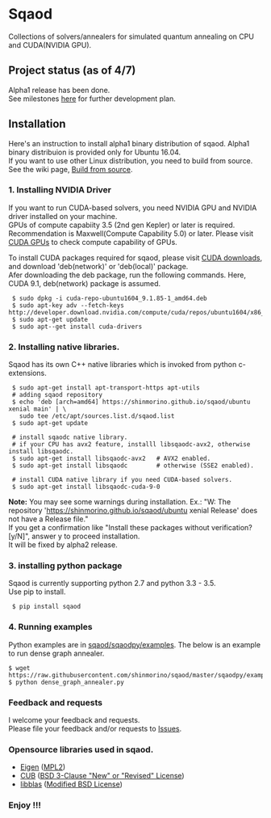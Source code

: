 # Sqaod

Collections of solvers/annealers for simulated quantum annealing on CPU and CUDA(NVIDIA GPU).

## Project status (as of 4/7)
Alpha1 release has been done.<BR>
See milestones [here](https://github.com/shinmorino/sqaod/milestones?direction=asc&sort=due_date&state=open) for further development plan.

## Installation  
Here's an instruction to install alpha1 binary distribution of sqaod.  Alpha1 binary distribuion is provided only for Ubuntu 16.04.<BR>
If you want to use other Linux distribution, you need to build from source. See the wiki page, [Build from source](https://github.com/shinmorino/sqaod/wiki/Build-from-source).


### 1. Installing NVIDIA Driver<BR>
If you want to run CUDA-based solvers, you need NVIDIA GPU and NVIDIA driver installed on your machine.<BR>
GPUs of compute capabiity 3.5 (2nd gen Kepler) or later is required. Recommendation is Maxwell(Compute Capability 5.0) or later.  Please visit [CUDA GPUs](https://developer.nvidia.com/cuda-gpus) to check compute capability of GPUs.

To install CUDA packages required for sqaod, please visit [CUDA downloads](https://developer.nvidia.com/cuda-downloads), and download 'deb(network)' or 'deb(local)' package.<BR>
Afer downloading the deb package, run the following commands.  Here, CUDA 9.1, deb(network) package is assumed.
~~~
 $ sudo dpkg -i cuda-repo-ubuntu1604_9.1.85-1_amd64.deb
 $ sudo apt-key adv --fetch-keys http://developer.download.nvidia.com/compute/cuda/repos/ubuntu1604/x86_64/7fa2af80.pub
 $ sudo apt-get update
 $ sudo apt--get install cuda-drivers
~~~

### 2. Installing native libraries.
Sqaod has its own C++ native libraries which is invoked from python c-extensions.

~~~
 $ sudo apt-get install apt-transport-https apt-utils
 # adding sqaod repository
 $ echo 'deb [arch=amd64] https://shinmorino.github.io/sqaod/ubuntu xenial main' | \
   sudo tee /etc/apt/sources.list.d/sqaod.list
 $ sudo apt-get update

 # install sqaodc native library.
 # if your CPU has avx2 feature, installl libsqaodc-avx2, otherwise install libsqaodc.
 $ sudo apt-get install libsqaodc-avx2   # AVX2 enabled.
 $ sudo apt-get install libsqaodc        # otherwise (SSE2 enabled).
 
 # install CUDA native library if you need CUDA-based solvers.
 $ sudo apt-get install libsqaodc-cuda-9-0
~~~

**Note:** You may see some warnings during installation.  Ex.: "W: The repository 'https://shinmorino.github.io/sqaod/ubuntu xenial Release' does not have a Release file."<BR>
If you get a confirmation like "Install these packages without verification? [y/N]", answer y to proceed installation.<BR>
It will be fixed by alpha2 release.


### 3. installing python package

Sqaod is currently supporting python 2.7 and python 3.3 - 3.5.<BR>
Use pip to install.
~~~
 $ pip install sqaod
~~~


### 4. Running examples

Python examples are in [sqaod/sqaodpy/examples](https://github.com/shinmorino/sqaod/tree/master/sqaodpy/example).  The below is an example to run dense graph annealer.

~~~
$ wget https://raw.githubusercontent.com/shinmorino/sqaod/master/sqaodpy/example/dense_graph_annealer.py
$ python dense_graph_annealer.py
~~~

### Feedback and requests
I welcome your feedback and requests.<BR>
Please file your feedback and/or requests to [Issues](https://github.com/shinmorino/sqaod/issues).<BR>

### Opensource libraries used in sqaod.

- [Eigen](http://eigen.tuxfamily.org/index.php?title=Main_Page) ([MPL2](https://www.mozilla.org/en-US/MPL/2.0/))
- [CUB](http://nvlabs.github.io/cub/) ([BSD 3-Clause "New" or "Revised" License](https://github.com/NVlabs/cub/blob/1.8.0/LICENSE.TXT))
- [libblas](https://packages.ubuntu.com/xenial/libblas3) ([Modified BSD License](http://www.netlib.org/lapack/LICENSE.txt))

### Enjoy !!!
